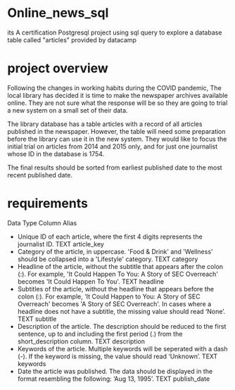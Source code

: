 # Online_news_sql
its A certification Postgresql project using sql query to explore a database table called "articles" provided by datacamp
# project overview
Following the changes in working habits during the COVID pandemic, The local library has decided it is time to make the newspaper archives available online. They are not sure what the response will be so they are going to trial a new system on a small set of their data.

The library database has a table articles with a record of all articles published in the newspaper. However, the table will need some preparation before the library can use it in the new system. They would like to focus the initial trial on articles from 2014 and 2015 only, and for just one journalist whose ID in the database is 1754.

The final results should be sorted from earliest published date to the most recent published date.
# requirements

Data Type	Column Alias
- Unique ID of each article, where the first 4 digits represents the journalist ID.	TEXT	article_key
- Category of the article, in uppercase. 'Food & Drink' and 'Wellness' should be collapsed into a 'Lifestyle' category.	TEXT	category
- Headline of the article, without the subtitle that appears after the colon (:). For example, 'It Could Happen To You: A Story of SEC Overreach' becomes 'It Could Happen To You'.	TEXT	headline
- Subtitles of the article, without the headline that appears before the colon (:). For example, 'It Could Happen to You: A Story of SEC Overreach' becomes 'A Story of SEC Overreach'. In cases where a headline does not have a subtitle, the missing value should read ‘None’.	TEXT	subtitle
- Description of the article. The description should be reduced to the first sentence, up to and including the first period (.) from the short_description column.	TEXT	description
- Keywords of the article. Multiple keywords will be seperated with a dash (-). If the keyword is missing, the value should read ‘Unknown’.	TEXT	keywords
- Date the article was published. The data should be displayed in the format resembling the following: ‘Aug 13, 1995’.	TEXT	publish_date
